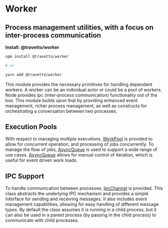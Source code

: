 <!-- This file was generated by @travetto/doc and should not be modified directly -->
<!-- Please modify https://github.com/travetto/travetto/tree/main/module/worker/DOC.tsx and execute "npx trv doc" to rebuild -->
# Worker

## Process management utilities, with a focus on inter-process communication

**Install: @travetto/worker**
```bash
npm install @travetto/worker

# or

yarn add @travetto/worker
```

This module provides the necessary primitives for handling dependent workers.  A worker can be an individual actor or could be a pool of workers. Node provides ipc (inter-process communication) functionality out of the box. This module builds upon that by providing enhanced event management, richer process management, as well as constructs for orchestrating a conversation between two processes.

## Execution Pools
With respect to managing multiple executions, [WorkPool](https://github.com/travetto/travetto/tree/main/module/worker/src/pool.ts#L34) is provided to allow for concurrent operation, and processing of jobs concurrently.  To manage the flow of jobs, [AsyncQueue](https://github.com/travetto/travetto/tree/main/module/runtime/src/queue.ts#L6) is used to support a wide range of use cases. [AsyncQueue](https://github.com/travetto/travetto/tree/main/module/runtime/src/queue.ts#L6) allows for manual control of iteration, which is useful for event driven work loads. 

## IPC Support
To handle communication between processes, [IpcChannel](https://github.com/travetto/travetto/tree/main/module/worker/src/ipc.ts#L9) is provided. This class abstracts the underlying IPC mechanism and provides a simple interface for sending and receiving messages. It also includes event management capabilities, allowing for easy handling of different message types. By default the class assumes it is running in a child process, but it can also be used in a parent process (by passing in the child process) to communicate with child processes.
